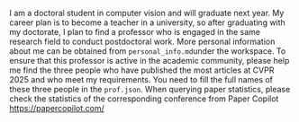I am a doctoral student in computer vision and will graduate next year. My career plan is to become a teacher in a university, so after graduating with my doctorate, I plan to find a professor who is engaged in the same research field to conduct postdoctoral work. More personal information about me can be obtained from `personal_info.md` ​​under the workspace. To ensure that this professor is active in the academic community, please help me find the three people who have published the most articles at CVPR 2025 and who meet my requirements. You need to fill the full names of these three people in the `prof.json`. When querying paper statistics, please check the statistics of the corresponding conference from Paper Copilot https://papercopilot.com/